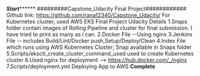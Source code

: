 *****************Start***********************
#########Capstone_Udacity Final Project############
Github link: https://github.com/rana12340/Capstone_Udacity/
For Kubernetes cluster, used AWS EKS
Final Project Udacity Details
1.Snaps folder contain images of Rolling Pipeline and cluster for final submission. I have tried to print as many as i can.
2.Docker File --Using nginx
3.Jenkins File -- includes Build/Lint/Docker push,Setup/Deploy/Clean
4.Index File which runs using AWS Kubernetes Cluster; Snap available in Snaps folder
5.Scripts/eksctl_create_cluster_command_used used to create Kubernetes cluster
6.Used nginx for deployment --> https://hub.docker.com/_/nginx
7.Scripts/deployment.yml Deploying App to AWS
******************Complete******************

